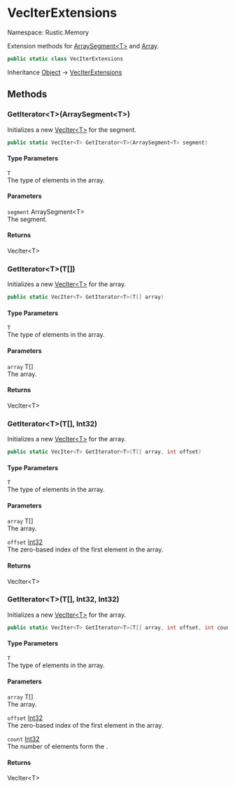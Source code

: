 # VecIterExtensions

Namespace: Rustic.Memory

Extension methods for [ArraySegment&lt;T&gt;](https://docs.microsoft.com/en-us/dotnet/api/system.arraysegment-1) and [Array](https://docs.microsoft.com/en-us/dotnet/api/system.array).

```csharp
public static class VecIterExtensions
```

Inheritance [Object](https://docs.microsoft.com/en-us/dotnet/api/system.object) → [VecIterExtensions](./rustic.memory.veciterextensions.md)

## Methods

### **GetIterator&lt;T&gt;(ArraySegment&lt;T&gt;)**

Initializes a new [VecIter&lt;T&gt;](./rustic.memory.veciter-1.md) for the segment.

```csharp
public static VecIter<T> GetIterator<T>(ArraySegment<T> segment)
```

#### Type Parameters

`T`<br>
The type of elements in the array.

#### Parameters

`segment` ArraySegment&lt;T&gt;<br>
The segment.

#### Returns

VecIter&lt;T&gt;<br>

### **GetIterator&lt;T&gt;(T[])**

Initializes a new [VecIter&lt;T&gt;](./rustic.memory.veciter-1.md) for the array.

```csharp
public static VecIter<T> GetIterator<T>(T[] array)
```

#### Type Parameters

`T`<br>
The type of elements in the array.

#### Parameters

`array` T[]<br>
The array.

#### Returns

VecIter&lt;T&gt;<br>

### **GetIterator&lt;T&gt;(T[], Int32)**

Initializes a new [VecIter&lt;T&gt;](./rustic.memory.veciter-1.md) for the array.

```csharp
public static VecIter<T> GetIterator<T>(T[] array, int offset)
```

#### Type Parameters

`T`<br>
The type of elements in the array.

#### Parameters

`array` T[]<br>
The array.

`offset` [Int32](https://docs.microsoft.com/en-us/dotnet/api/system.int32)<br>
The zero-based index of the first element in the array.

#### Returns

VecIter&lt;T&gt;<br>

### **GetIterator&lt;T&gt;(T[], Int32, Int32)**

Initializes a new [VecIter&lt;T&gt;](./rustic.memory.veciter-1.md) for the array.

```csharp
public static VecIter<T> GetIterator<T>(T[] array, int offset, int count)
```

#### Type Parameters

`T`<br>
The type of elements in the array.

#### Parameters

`array` T[]<br>
The array.

`offset` [Int32](https://docs.microsoft.com/en-us/dotnet/api/system.int32)<br>
The zero-based index of the first element in the array.

`count` [Int32](https://docs.microsoft.com/en-us/dotnet/api/system.int32)<br>
The number of elements form the .

#### Returns

VecIter&lt;T&gt;<br>
